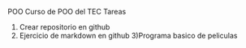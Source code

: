 POO
Curso de POO del TEC
Tareas
1) Crear repositorio en github
2) Ejercicio de markdown en github
3)Programa basico de peliculas

